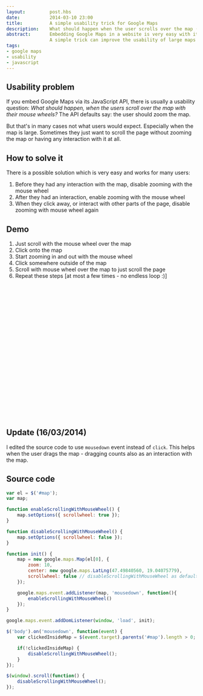 ```yaml
---
layout:         post.hbs
date:           2014-03-10 23:00
title:          A simple usability trick for Google Maps
description:    What should happen when the user scrolls over the map (mouse wheel) - zooming the map or scrolling the page?
abstract:       Embedding Google Maps in a website is very easy with its JavaScript API.
                A simple trick can improve the usability of large maps when users scroll with the mouse wheel over them.
tags:
- google maps
- usability
- javascript
---
```

## Usability problem
If you embed Google Maps via its JavaScript API, there is usually a usability question:
*What should happen, when the users scroll over the map with their mouse wheels?*
The API defaults say: the user should zoom the map.

But that's in many cases not what users would expect. Especially when the map is large.
Sometimes they just want to scroll the page without zooming the map or having any interaction with it at all.

## How to solve it
There is a possible solution which is very easy and works for many users:
1. Before they had any interaction with the map, disable zooming with the mouse wheel
1. After they had an interaction, enable zooming with the mouse wheel
1. When they click away, or interact with other parts of the page, disable zooming with mouse wheel again

## Demo
1. Just scroll with the mouse wheel over the map
1. Click onto the map
1. Start zooming in and out with the mouse wheel
1. Click somewhere outside of the map
1. Scroll with mouse wheel over the map to just scroll the page
1. Repeat these steps [at most a few times - no endless loop :)]

<div id="map" style="width: 100%; height: 350px; position: relative;"></div>
<script src="//ajax.googleapis.com/ajax/libs/jquery/1.11.0/jquery.min.js"></script>
<script src="//maps.googleapis.com/maps/api/js?v=3.exp&sensor=false"></script>
<script>
    $(function() {
        var el = $('#map');
        var map;

        function enableScrollingWithMouseWheel() {
            map.setOptions({ scrollwheel: true });
        }

        function disableScrollingWithMouseWheel() {
            map.setOptions({ scrollwheel: false });
        }

        function init() {
            map = new google.maps.Map(el[0], {
                zoom: 10,
                center: new google.maps.LatLng(47.49840560, 19.04075779),
                scrollwheel: false // disableScrollingWithMouseWheel as default
            });

            google.maps.event.addListener(map, 'mousedown', function(){
                enableScrollingWithMouseWheel()
            });
        }

        google.maps.event.addDomListener(window, 'load', init);

        $('body').on('mousedown', function(event) {
            var clickedInsideMap = $(event.target).parents('#map').length > 0;

            if(!clickedInsideMap) {
                disableScrollingWithMouseWheel();
            }
        });

        $(window).scroll(function() {
            disableScrollingWithMouseWheel();
        });
    });
</script>

## Update (16/03/2014)
I edited the source code to use `mousedown` event instead of `click`.
This helps when the user drags the map - dragging counts also as an interaction with the map.

## Source code
```JavaScript
var el = $('#map');
var map;

function enableScrollingWithMouseWheel() {
    map.setOptions({ scrollwheel: true });
}

function disableScrollingWithMouseWheel() {
    map.setOptions({ scrollwheel: false });
}

function init() {
    map = new google.maps.Map(el[0], {
        zoom: 10,
        center: new google.maps.LatLng(47.49840560, 19.04075779),
        scrollwheel: false // disableScrollingWithMouseWheel as default
    });

    google.maps.event.addListener(map, 'mousedown', function(){
        enableScrollingWithMouseWheel()
    });
}

google.maps.event.addDomListener(window, 'load', init);

$('body').on('mousedown', function(event) {
    var clickedInsideMap = $(event.target).parents('#map').length > 0;

    if(!clickedInsideMap) {
        disableScrollingWithMouseWheel();
    }
});

$(window).scroll(function() {
    disableScrollingWithMouseWheel();
});
```